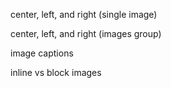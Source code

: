 <script>
  import Hero from '$lib/Hero.svelte'
  import Tiles from '$lib/Tiles.svelte'

  const tiles = [
    { title: 'Images', icon: 'fas fa-comment-dots', iconColor: 'dodgerblue', target: 'images' },
    { title: 'Flow', icon: 'fas fa-route', iconColor: '', target: 'coding/flow' },
    { title: 'Projects', icon: 'fas fa-hard-hat', iconColor: 'orange', target: 'coding/projects' },
    { title: 'Common tasks', icon: 'fas fa-redo-alt', iconColor: 'hotpink', target: 'coding/common-tasks' },
  ]
</script>

<Hero title="Common tasks" subtitle="Don't reinvent the wheel - use these tips!" />

<section class="content section">

<Box title="Images">

center, left, and right (single image)

center, left, and right (images group)

image captions

inline vs block images

</Box>

</section>